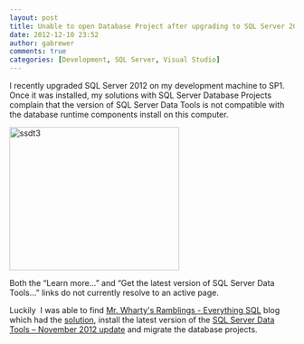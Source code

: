 ```yaml
---
layout: post
title: Unable to open Database Project after upgrading to SQL Server 2012 SP1
date: 2012-12-10 23:52
author: gabrewer
comments: true
categories: [Development, SQL Server, Visual Studio]
---
```

I recently upgraded SQL Server 2012 on my development machine to SP1.  Once it was installed, my solutions with SQL Server Database Projects complain that the version of SQL Server Data Tools is not compatible with the database runtime components install on this computer.

<a href="http://gabrewer.azurewebsites.net/?attachment_id=461" rel="attachment wp-att-461"><img class="alignnone size-medium wp-image-461" alt="ssdt3" src="http://gabrewer.azurewebsites.net/wp-content/uploads/2013/01/ssdt3-300x253.jpg" width="300" height="253" /></a>

Both the “Learn more…” and “Get the latest version of SQL Server Data Tools…” links do not currently resolve to an active page.

Luckily  I was able to find <a href="http://blog.wharton.com.au/" target="_blank">Mr. Wharty's Ramblings - Everything SQL</a> blog which had the <a href="http://blog.wharton.com.au/2012/11/16/sql-server-2012-sp-1-breaks-sql-server-database-projects/" target="_blank">solution</a>, install the latest version of the <a href="http://msdn.microsoft.com/en-us/jj650015" target="_blank">SQL Server Data Tools – November 2012 update</a> and migrate the database projects.
